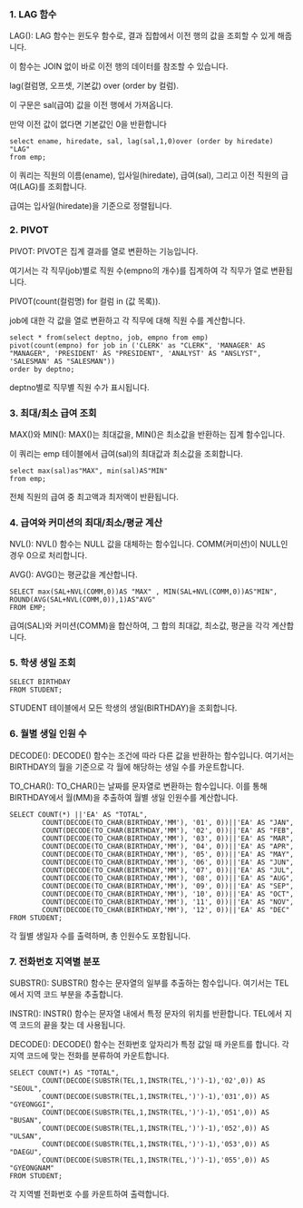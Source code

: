 ### 1. LAG 함수
LAG(): LAG 함수는 윈도우 함수로, 결과 집합에서 이전 행의 값을 조회할 수 있게 해줍니다.

이 함수는 JOIN 없이 바로 이전 행의 데이터를 참조할 수 있습니다.

lag(컬럼명, 오프셋, 기본값) over (order by 컬럼).

이 구문은 sal(급여) 값을 이전 행에서 가져옵니다.

만약 이전 값이 없다면 기본값인 0을 반환합니다
```
select ename, hiredate, sal, lag(sal,1,0)over (order by hiredate) "LAG"
from emp;
```
이 쿼리는 직원의 이름(ename), 입사일(hiredate), 급여(sal), 그리고 이전 직원의 급여(LAG)를 조회합니다.

급여는 입사일(hiredate)을 기준으로 정렬됩니다.

### 2. PIVOT
PIVOT: PIVOT은 집계 결과를 열로 변환하는 기능입니다.

여기서는 각 직무(job)별로 직원 수(empno의 개수)를 집계하여 각 직무가 열로 변환됩니다.

PIVOT(count(컬럼명) for 컬럼 in (값 목록)).

job에 대한 각 값을 열로 변환하고 각 직무에 대해 직원 수를 계산합니다.
```
select * from(select deptno, job, empno from emp)
pivot(count(empno) for job in ('CLERK' as "CLERK", 'MANAGER' AS "MANAGER", 'PRESIDENT' AS "PRESIDENT", 'ANALYST' AS "ANSLYST", 'SALESMAN' AS "SALESMAN"))
order by deptno;
```
deptno별로 직무별 직원 수가 표시됩니다.

### 3. 최대/최소 급여 조회
MAX()와 MIN(): MAX()는 최대값을, MIN()은 최소값을 반환하는 집계 함수입니다.

이 쿼리는 emp 테이블에서 급여(sal)의 최대값과 최소값을 조회합니다.
```
select max(sal)as"MAX", min(sal)AS"MIN"
from emp;
```
전체 직원의 급여 중 최고액과 최저액이 반환됩니다.

### 4. 급여와 커미션의 최대/최소/평균 계산
NVL(): NVL() 함수는 NULL 값을 대체하는 함수입니다. COMM(커미션)이 NULL인 경우 0으로 처리합니다.

AVG(): AVG()는 평균값을 계산합니다.
```
SELECT max(SAL+NVL(COMM,0))AS "MAX" , MIN(SAL+NVL(COMM,0))AS"MIN", ROUND(AVG(SAL+NVL(COMM,0)),1)AS"AVG"
FROM EMP;
```
급여(SAL)와 커미션(COMM)을 합산하여, 그 합의 최대값, 최소값, 평균을 각각 계산합니다.

### 5. 학생 생일 조회
```
SELECT BIRTHDAY
FROM STUDENT;
```
STUDENT 테이블에서 모든 학생의 생일(BIRTHDAY)을 조회합니다.

### 6. 월별 생일 인원 수
DECODE(): DECODE() 함수는 조건에 따라 다른 값을 반환하는 함수입니다. 여기서는 BIRTHDAY의 월을 기준으로 각 월에 해당하는 생일 수를 카운트합니다.

TO_CHAR(): TO_CHAR()는 날짜를 문자열로 변환하는 함수입니다. 이를 통해 BIRTHDAY에서 월(MM)을 추출하여 월별 생일 인원수를 계산합니다.
```
SELECT COUNT(*) ||'EA' AS "TOTAL",
        COUNT(DECODE(TO_CHAR(BIRTHDAY,'MM'), '01', 0))||'EA' AS "JAN",
        COUNT(DECODE(TO_CHAR(BIRTHDAY,'MM'), '02', 0))||'EA' AS "FEB",
        COUNT(DECODE(TO_CHAR(BIRTHDAY,'MM'), '03', 0))||'EA' AS "MAR",
        COUNT(DECODE(TO_CHAR(BIRTHDAY,'MM'), '04', 0))||'EA' AS "APR",
        COUNT(DECODE(TO_CHAR(BIRTHDAY,'MM'), '05', 0))||'EA' AS "MAY",
        COUNT(DECODE(TO_CHAR(BIRTHDAY,'MM'), '06', 0))||'EA' AS "JUN",
        COUNT(DECODE(TO_CHAR(BIRTHDAY,'MM'), '07', 0))||'EA' AS "JUL",
        COUNT(DECODE(TO_CHAR(BIRTHDAY,'MM'), '08', 0))||'EA' AS "AUG",
        COUNT(DECODE(TO_CHAR(BIRTHDAY,'MM'), '09', 0))||'EA' AS "SEP",
        COUNT(DECODE(TO_CHAR(BIRTHDAY,'MM'), '10', 0))||'EA' AS "OCT",
        COUNT(DECODE(TO_CHAR(BIRTHDAY,'MM'), '11', 0))||'EA' AS "NOV",
        COUNT(DECODE(TO_CHAR(BIRTHDAY,'MM'), '12', 0))||'EA' AS "DEC"
FROM STUDENT;
```
각 월별 생일자 수를 출력하며, 총 인원수도 포함됩니다.

### 7. 전화번호 지역별 분포
SUBSTR(): SUBSTR() 함수는 문자열의 일부를 추출하는 함수입니다. 여기서는 TEL에서 지역 코드 부분을 추출합니다.

INSTR(): INSTR() 함수는 문자열 내에서 특정 문자의 위치를 반환합니다. TEL에서 지역 코드의 끝을 찾는 데 사용됩니다.

DECODE(): DECODE() 함수는 전화번호 앞자리가 특정 값일 때 카운트를 합니다. 각 지역 코드에 맞는 전화를 분류하여 카운트합니다.
```
SELECT COUNT(*) AS "TOTAL", 
        COUNT(DECODE(SUBSTR(TEL,1,INSTR(TEL,')')-1),'02',0)) AS "SEOUL",
        COUNT(DECODE(SUBSTR(TEL,1,INSTR(TEL,')')-1),'031',0)) AS "GYEONGGI",
        COUNT(DECODE(SUBSTR(TEL,1,INSTR(TEL,')')-1),'051',0)) AS "BUSAN",
        COUNT(DECODE(SUBSTR(TEL,1,INSTR(TEL,')')-1),'052',0)) AS "ULSAN",
        COUNT(DECODE(SUBSTR(TEL,1,INSTR(TEL,')')-1),'053',0)) AS "DAEGU",
        COUNT(DECODE(SUBSTR(TEL,1,INSTR(TEL,')')-1),'055',0)) AS "GYEONGNAM"
FROM STUDENT;
```
각 지역별 전화번호 수를 카운트하여 출력합니다.
